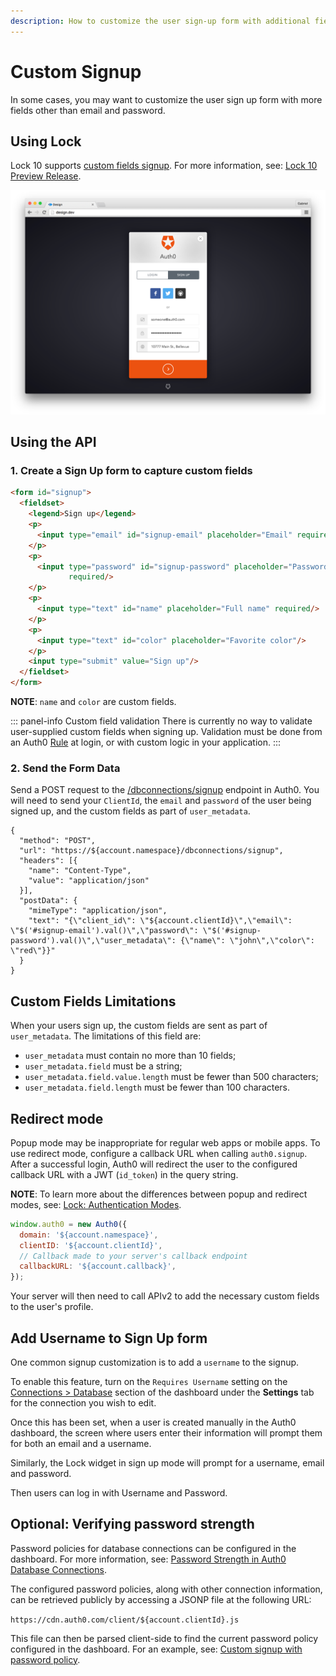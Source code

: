 ```yaml
---
description: How to customize the user sign-up form with additional fields using Lock or the Auth0 API.
---
```


# Custom Signup

In some cases, you may want to customize the user sign up form with more fields other than email and password.

## Using Lock

Lock 10 supports [custom fields signup](/libraries/lock/v10/customization#additionalsignupfields-array-). For more information, see: [Lock 10 Preview Release](/libraries/lock/v10).

![custom signup fields](/media/articles/libraries/lock/v10/signupcustom.png)

## Using the API

### 1. Create a Sign Up form to capture custom fields

```html
<form id="signup">
  <fieldset>
    <legend>Sign up</legend>
    <p>
      <input type="email" id="signup-email" placeholder="Email" required/>
    </p>
    <p>
      <input type="password" id="signup-password" placeholder="Password"
             required/>
    </p>
    <p>
      <input type="text" id="name" placeholder="Full name" required/>
    </p>
    <p>
      <input type="text" id="color" placeholder="Favorite color"/>
    </p>
    <input type="submit" value="Sign up"/>
  </fieldset>
</form>
```

**NOTE**:  `name` and `color` are custom fields.

::: panel-info Custom field validation
There is currently no way to validate user-supplied custom fields when signing up. Validation must be done from an Auth0 [Rule](/rules) at login, or with custom logic in your application.
:::

### 2. Send the Form Data

Send a POST request to the [/dbconnections/signup](/api/authentication#!#post--dbconnections-signup) endpoint in Auth0. You will need to send your `ClientId`, the `email` and `password` of the user being signed up, and the custom fields as part of `user_metadata`.

```har
{
  "method": "POST",
  "url": "https://${account.namespace}/dbconnections/signup",
  "headers": [{
    "name": "Content-Type",
    "value": "application/json"
  }],
  "postData": {
    "mimeType": "application/json",
    "text": "{\"client_id\": \"${account.clientId}\",\"email\": \"$('#signup-email').val()\",\"password\": \"$('#signup-password').val()\",\"user_metadata\": {\"name\": \"john\",\"color\": \"red\"}}"
  }
}
```

## Custom Fields Limitations

When your users sign up, the custom fields are sent as part of `user_metadata`. The limitations of this field are:

* `user_metadata` must contain no more than 10 fields;
* `user_metadata.field` must be a string;
* `user_metadata.field.value.length` must be fewer than 500 characters;
* `user_metadata.field.length` must be fewer than 100 characters.

## Redirect mode

Popup mode may be inappropriate for regular web apps or mobile apps. To use redirect mode, configure a callback URL when calling `auth0.signup`. After a
successful login, Auth0 will redirect the user to the configured callback URL with a JWT (`id_token`) in the query string.

**NOTE**: To learn more about the differences between popup and redirect modes, see: [Lock: Authentication Modes](/libraries/lock/v9/authentication-modes).

```js
window.auth0 = new Auth0({
  domain: '${account.namespace}',
  clientID: '${account.clientId}',
  // Callback made to your server's callback endpoint
  callbackURL: '${account.callback}',
});
```

Your server will then need to call APIv2 to add the necessary custom fields to the user's profile.

## Add Username to Sign Up form

One common signup customization is to add a `username` to the signup.

To enable this feature, turn on the `Requires Username` setting on the [Connections > Database](${uiURL}/#/connections/database/) section of the dashboard under the **Settings** tab for the connection you wish to edit.

Once this has been set, when a user is created manually in the Auth0 dashboard, the screen where users enter their information will prompt them for both an email and a username.

Similarly, the Lock widget in sign up mode will prompt for a username, email and password.

Then users can log in with Username and Password.

## Optional: Verifying password strength

Password policies for database connections can be configured in the dashboard. For more information, see: [Password Strength in Auth0 Database Connections](/connections/database/password-strength).

The configured password policies, along with other connection information, can be retrieved publicly by accessing a JSONP file at the following URL:

`https://cdn.auth0.com/client/${account.clientId}.js`

This file can then be parsed client-side to find the current password policy configured in the dashboard. For an example, see: [Custom signup with password policy](https://github.com/auth0/auth0-password-policy-sample).


